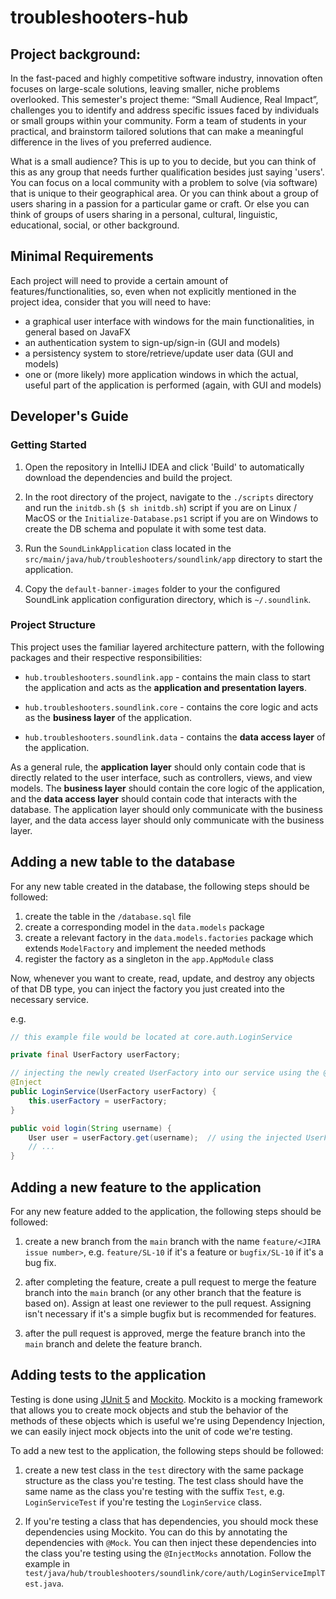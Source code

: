 # troubleshooters-hub

## Project background:

In the fast-paced and highly competitive software industry, innovation often focuses on large-scale solutions, leaving smaller, niche problems overlooked. This semester's project theme: “Small Audience, Real Impact”, challenges you to identify and address specific issues faced by individuals or small groups within your community. Form a team of students in your practical, and brainstorm tailored solutions that can make a meaningful difference in the lives of you preferred audience.

What is a small audience? This is up to you to decide, but you can think of this as any group that needs further qualification besides just saying 'users'. You can focus on a local community with a problem to solve (via software) that is unique to their geographical area. Or you can think about a group of users sharing in a passion for a particular game or craft. Or else you can think of groups of users sharing in a personal, cultural, linguistic, educational, social, or other background. 

## Minimal Requirements

Each project will need to provide a certain amount of features/functionalities, so, even when not explicitly mentioned in the project idea, consider that you will need to have:

- a graphical user interface with windows for the main functionalities, in general based on JavaFX
- an authentication system to sign-up/sign-in (GUI and models)
- a persistency system to store/retrieve/update user data (GUI and models)
- one or (more likely) more application windows in which the actual, useful part of the application is performed (again, with GUI and models)

## Developer's Guide

### Getting Started

1. Open the repository in IntelliJ IDEA and click 'Build' to automatically download the dependencies and build the project.

2. In the root directory of the project, navigate to the `./scripts` directory and run the `initdb.sh` (`$ sh initdb.sh`) script if you are on Linux / MacOS or the `Initialize-Database.ps1` script if you are on Windows to create the DB schema and populate it with some test data.

3. Run the `SoundLinkApplication` class located in the `src/main/java/hub/troubleshooters/soundlink/app` directory to start the application.

4. Copy the `default-banner-images` folder to your the configured SoundLink application configuration directory, which is `~/.soundlink`.

### Project Structure

This project uses the familiar layered architecture pattern, with the following packages and their respective responsibilities:

- `hub.troubleshooters.soundlink.app` - contains the main class to start the application and acts as the **application and presentation layers**.

- `hub.troubleshooters.soundlink.core` - contains the core logic and acts as the **business layer** of the application.

- `hub.troubleshooters.soundlink.data` - contains the **data access layer** of the application.

As a general rule, the **application layer** should only contain code that is directly related to the user interface, such as controllers, views, and view models. The **business layer** should contain the core logic of the application, and the **data access layer** should contain code that interacts with the database. The application layer should only communicate with the business layer, and the data access layer should only communicate with the business layer.

## Adding a new table to the database

For any new table created in the database, the following steps should be followed:

1. create the table in the `/database.sql` file
2. create a corresponding model in the `data.models` package
3. create a relevant factory in the `data.models.factories` package which extends `ModelFactory` and implement the needed methods
4. register the factory as a singleton in the `app.AppModule` class

Now, whenever you want to create, read, update, and destroy any objects of that DB type, you can inject the factory you just created into the necessary service.

e.g.

```java
// this example file would be located at core.auth.LoginService

private final UserFactory userFactory;

// injecting the newly created UserFactory into our service using the @Inject decorator
@Inject
public LoginService(UserFactory userFactory) {
    this.userFactory = userFactory;
}

public void login(String username) {
    User user = userFactory.get(username);  // using the injected UserFactory to call the DB to get the user.
    // ...
}
```

## Adding a new feature to the application

For any new feature added to the application, the following steps should be followed:

1. create a new branch from the `main` branch with the name `feature/<JIRA issue number>`, e.g. `feature/SL-10` if it's a feature or `bugfix/SL-10` if it's a bug fix.

2. after completing the feature, create a pull request to merge the feature branch into the `main` branch (or any other branch that the feature is based on). Assign at least one reviewer to the pull request. Assigning isn't necessary if it's a simple bugfix but is recommended for features.

3. after the pull request is approved, merge the feature branch into the `main` branch and delete the feature branch.


## Adding tests to the application

Testing is done using [JUnit 5](https://junit.org/junit5/) and [Mockito](https://site.mockito.org/). Mockito is a mocking framework that allows you to create mock objects and stub the behavior of the methods of these objects which is useful we're using Dependency Injection, we can easily inject mock objects into the unit of code we're testing.

To add a new test to the application, the following steps should be followed:

1. create a new test class in the `test` directory with the same package structure as the class you're testing. The test class should have the same name as the class you're testing with the suffix `Test`, e.g. `LoginServiceTest` if you're testing the `LoginService` class.

2. If you're testing a class that has dependencies, you should mock these dependencies using Mockito. You can do this by annotating the dependencies with `@Mock`. You can then inject these dependencies into the class you're testing using the `@InjectMocks` annotation. Follow the example in `test/java/hub/troubleshooters/soundlink/core/auth/LoginServiceImplTest.java`.